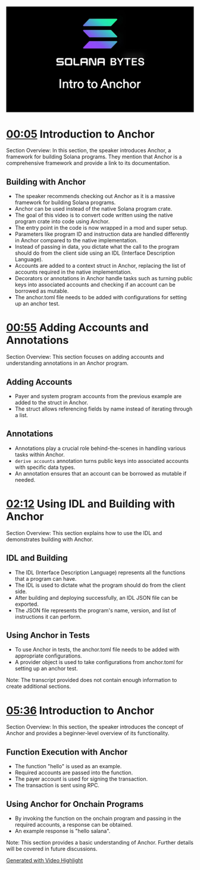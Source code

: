 ![](2023-11-13-21-42-25.png)

# [00:05](https://youtu.be/90BTugVYGqQ?t=5) Introduction to Anchor

Section Overview: In this section, the speaker introduces Anchor, a framework for building Solana programs. They mention that Anchor is a comprehensive framework and provide a link to its documentation.

## Building with Anchor

- The speaker recommends checking out Anchor as it is a massive framework for building Solana programs. 
- Anchor can be used instead of the native Solana program crate.
- The goal of this video is to convert code written using the native program crate into code using Anchor.
- The entry point in the code is now wrapped in a mod and super setup.
- Parameters like program ID and instruction data are handled differently in Anchor compared to the native implementation.
- Instead of passing in data, you dictate what the call to the program should do from the client side using an IDL (Interface Description Language).
- Accounts are added to a context struct in Anchor, replacing the list of accounts required in the native implementation.
- Decorators or annotations in Anchor handle tasks such as turning public keys into associated accounts and checking if an account can be borrowed as mutable.
- The anchor.toml file needs to be added with configurations for setting up an anchor test.

# [00:55](https://youtu.be/90BTugVYGqQ?t=55) Adding Accounts and Annotations

Section Overview: This section focuses on adding accounts and understanding annotations in an Anchor program.

## Adding Accounts

- Payer and system program accounts from the previous example are added to the struct in Anchor.
- The struct allows referencing fields by name instead of iterating through a list.
  
## Annotations

- Annotations play a crucial role behind-the-scenes in handling various tasks within Anchor.
- `derive accounts` annotation turns public keys into associated accounts with specific data types.
- An annotation ensures that an account can be borrowed as mutable if needed.

# [02:12](https://youtu.be/90BTugVYGqQ?t=132) Using IDL and Building with Anchor

Section Overview: This section explains how to use the IDL and demonstrates building with Anchor.

## IDL and Building

- The IDL (Interface Description Language) represents all the functions that a program can have.
- The IDL is used to dictate what the program should do from the client side.
- After building and deploying successfully, an IDL JSON file can be exported.
- The JSON file represents the program's name, version, and list of instructions it can perform.

## Using Anchor in Tests

- To use Anchor in tests, the anchor.toml file needs to be added with appropriate configurations.
- A provider object is used to take configurations from anchor.toml for setting up an anchor test.

Note: The transcript provided does not contain enough information to create additional sections.
# [05:36](https://youtu.be/90BTugVYGqQ?t=336) Introduction to Anchor

Section Overview: In this section, the speaker introduces the concept of Anchor and provides a beginner-level overview of its functionality.

## Function Execution with Anchor

- The function "hello" is used as an example.
- Required accounts are passed into the function.
- The payer account is used for signing the transaction.
- The transaction is sent using RPC.

## Using Anchor for Onchain Programs

- By invoking the function on the onchain program and passing in the required accounts, a response can be obtained.
- An example response is "hello salana".

Note: This section provides a basic understanding of Anchor. Further details will be covered in future discussions.

[Generated with Video Highlight](https://videohighlight.com/video/summary/90BTugVYGqQ)